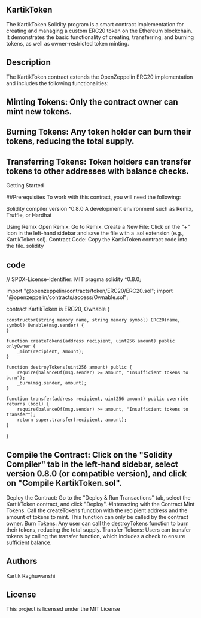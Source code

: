 ## KartikToken
The KartikToken Solidity program is a smart contract implementation for creating and managing a custom ERC20 token on the Ethereum blockchain. It demonstrates the basic functionality of creating, transferring, and burning tokens, as well as owner-restricted token minting.

## Description
The KartikToken contract extends the OpenZeppelin ERC20 implementation and includes the following functionalities:

## Minting Tokens: Only the contract owner can mint new tokens.
## Burning Tokens: Any token holder can burn their tokens, reducing the total supply.
## Transferring Tokens: Token holders can transfer tokens to other addresses with balance checks.

Getting Started

##Prerequisites
To work with this contract, you will need the following:

Solidity compiler version ^0.8.0
A development environment such as Remix, Truffle, or Hardhat

Using Remix
Open Remix: Go to Remix.
Create a New File: Click on the "+" icon in the left-hand sidebar and save the file with a .sol extension (e.g., KartikToken.sol).
Contract Code: Copy the KartikToken contract code into the file.
solidity

## code
// SPDX-License-Identifier: MIT
pragma solidity ^0.8.0;

import "@openzeppelin/contracts/token/ERC20/ERC20.sol";
import "@openzeppelin/contracts/access/Ownable.sol";

contract KartikToken is ERC20, Ownable {
    
    constructor(string memory name, string memory symbol) ERC20(name, symbol) Ownable(msg.sender) {
    }

    function createTokens(address recipient, uint256 amount) public onlyOwner {
        _mint(recipient, amount);
    }

    function destroyTokens(uint256 amount) public {
        require(balanceOf(msg.sender) >= amount, "Insufficient tokens to burn");
        _burn(msg.sender, amount);
    }

    function transfer(address recipient, uint256 amount) public override returns (bool) {
        require(balanceOf(msg.sender) >= amount, "Insufficient tokens to transfer");
        return super.transfer(recipient, amount);
    }
}

## Compile the Contract: Click on the "Solidity Compiler" tab in the left-hand sidebar, select version 0.8.0 (or compatible version), and click on "Compile KartikToken.sol".
Deploy the Contract: Go to the "Deploy & Run Transactions" tab, select the KartikToken contract, and click "Deploy".
#Interacting with the Contract
Mint Tokens: Call the createTokens function with the recipient address and the amount of tokens to mint. This function can only be called by the contract owner.
Burn Tokens: Any user can call the destroyTokens function to burn their tokens, reducing the total supply.
Transfer Tokens: Users can transfer tokens by calling the transfer function, which includes a check to ensure sufficient balance.

## Authors
Kartik Raghuwanshi

## License
This project is licensed under the MIT License
